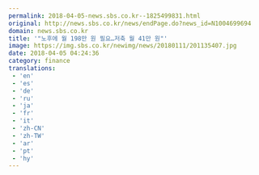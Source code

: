 ```yaml
---
permalink: 2018-04-05-news.sbs.co.kr--1825499831.html
original: http://news.sbs.co.kr/news/endPage.do?news_id=N1004699694
domain: news.sbs.co.kr
title: '"노후에 월 198만 원 필요…저축 월 41만 원"'
image: https://img.sbs.co.kr/newimg/news/20180111/201135407.jpg
date: 2018-04-05 04:24:36
category: finance
translations: 
 - 'en'
 - 'es'
 - 'de'
 - 'ru'
 - 'ja'
 - 'fr'
 - 'it'
 - 'zh-CN'
 - 'zh-TW'
 - 'ar'
 - 'pt'
 - 'hy'
---
```


